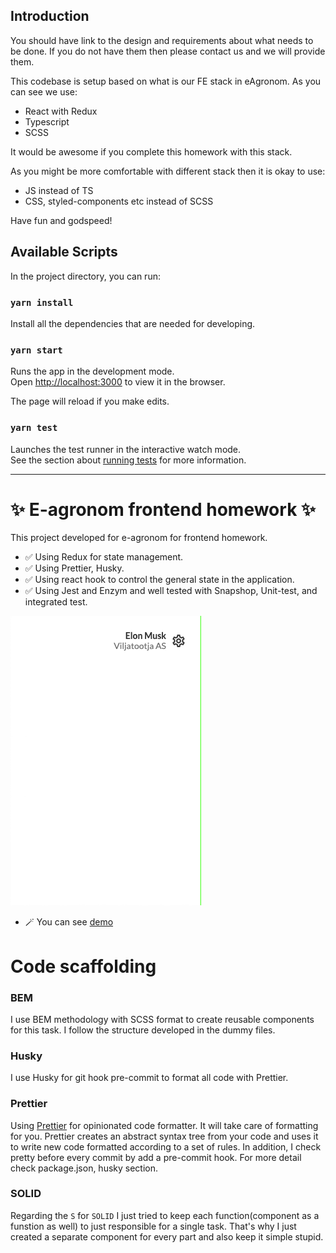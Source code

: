 ## Introduction

You should have link to the design and requirements about what needs to be done.
If you do not have them then please contact us and we will provide them.

This codebase is setup based on what is our FE stack in eAgronom.
As you can see we use:

- React with Redux
- Typescript
- SCSS

It would be awesome if you complete this homework with this stack.

As you might be more comfortable with different stack then it is okay to use:

- JS instead of TS
- CSS, styled-components etc instead of SCSS

Have fun and godspeed!

## Available Scripts

In the project directory, you can run:

### `yarn install`

Install all the dependencies that are needed for developing.

### `yarn start`

Runs the app in the development mode.\
Open [http://localhost:3000](http://localhost:3000) to view it in the browser.

The page will reload if you make edits.

### `yarn test`

Launches the test runner in the interactive watch mode.\
See the section about [running tests](https://facebook.github.io/create-react-app/docs/running-tests) for more information.

---

# ✨ E-agronom frontend homework ✨

This project developed for e-agronom for frontend homework.

- ✅ Using Redux for state management.
- ✅ Using Prettier, Husky.
- ✅ Using react hook to control the general state in the application.
- ✅ Using Jest and Enzym and well tested with Snapshop, Unit-test, and integrated test.

![e-agronom](e-agronom.gif)

- 🪄 You can see [demo](https://eagronom.netlify.app/)

# Code scaffolding

### BEM

I use BEM methodology with SCSS format to create reusable components for this task. I follow the structure developed in the dummy files.

### Husky

I use Husky for git hook pre-commit to format all code with Prettier.

### Prettier

Using [Prettier](https://prettier.io/) for opinionated code formatter.
It will take care of formatting for you.
Prettier creates an abstract syntax tree from your code and uses it to write new code formatted according to a set of rules.
In addition, I check pretty before every commit by add a pre-commit hook. For more detail check package.json, husky section.

### SOLID

Regarding the `S` for `SOLID` I just tried to keep each function(component as a funstion as well) to
just responsible for a single task. That's why I just created a separate component for every part
and also keep it simple stupid.
